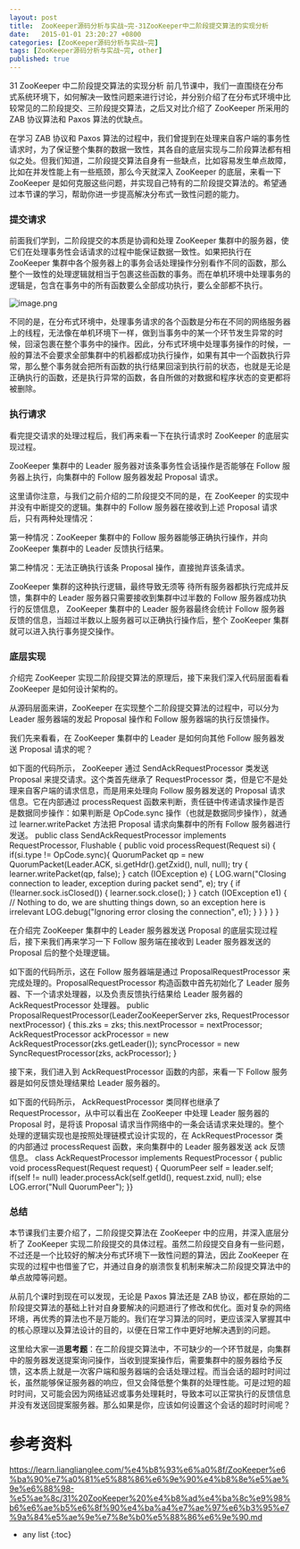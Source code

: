 ```yaml
---
layout: post
title:  ZooKeeper源码分析与实战~完-31ZooKeeper中二阶段提交算法的实现分析
date:   2015-01-01 23:20:27 +0800
categories: [ZooKeeper源码分析与实战~完]
tags: [ZooKeeper源码分析与实战~完, other]
published: true
---
```




31 ZooKeeper 中二阶段提交算法的实现分析
前几节课中，我们一直围绕在分布式系统环境下，如何解决一致性问题来进行讨论，并分别介绍了在分布式环境中比较常见的二阶段提交、三阶段提交算法，之后又对比介绍了 ZooKeeper 所采用的 ZAB 协议算法和 Paxos 算法的优缺点。

在学习 ZAB 协议和 Paxos 算法的过程中，我们曾提到在处理来自客户端的事务性请求时，为了保证整个集群的数据一致性，其各自的底层实现与二阶段算法都有相似之处。但我们知道，二阶段提交算法自身有一些缺点，比如容易发生单点故障，比如在并发性能上有一些瓶颈，那么今天就深入 ZooKeeper 的底层，来看一下 ZooKeeper 是如何克服这些问题，并实现自己特有的二阶段提交算法的。希望通过本节课的学习，帮助你进一步提高解决分布式一致性问题的能力。

### 提交请求

前面我们学到，二阶段提交的本质是协调和处理 ZooKeeper 集群中的服务器，使它们在处理事务性会话请求的过程中能保证数据一致性。如果把执行在 ZooKeeper 集群中各个服务器上的事务会话处理操作分别看作不同的函数，那么整个一致性的处理逻辑就相当于包裹这些函数的事务。而在单机环境中处理事务的逻辑是，包含在事务中的所有函数要么全部成功执行，要么全部都不执行。

![image.png](https://learn.lianglianglee.com/%e4%b8%93%e6%a0%8f/ZooKeeper%e6%ba%90%e7%a0%81%e5%88%86%e6%9e%90%e4%b8%8e%e5%ae%9e%e6%88%98-%e5%ae%8c/assets/Ciqc1F889pCADWF1AABRdrcwWog707.png)

不同的是，在分布式环境中，处理事务请求的各个函数是分布在不同的网络服务器上的线程，无法像在单机环境下一样，做到当事务中的某一个环节发生异常的时候，回滚包裹在整个事务中的操作。因此，分布式环境中处理事务操作的时候，一般的算法不会要求全部集群中的机器都成功执行操作，如果有其中一个函数执行异常，那么整个事务就会把所有函数的执行结果回滚到执行前的状态，也就是无论是正确执行的函数，还是执行异常的函数，各自所做的对数据和程序状态的变更都将被删除。

### 执行请求

看完提交请求的处理过程后，我们再来看一下在执行请求时 ZooKeeper 的底层实现过程。

ZooKeeper 集群中的 Leader 服务器对该条事务性会话操作是否能够在 Follow 服务器上执行，向集群中的 Follow 服务器发起 Proposal 请求。

这里请你注意，与我们之前介绍的二阶段提交不同的是，在 ZooKeeper 的实现中并没有中断提交的逻辑。集群中的 Follow 服务器在接收到上述 Proposal 请求后，只有两种处理情况：

第一种情况：ZooKeeper 集群中的 Follow 服务器能够正确执行操作，并向 ZooKeeper 集群中的 Leader 反馈执行结果。

第二种情况：无法正确执行该条 Proposal 操作，直接抛弃该条请求。

ZooKeeper 集群的这种执行逻辑，最终导致无须等 待所有服务器都执行完成并反馈，集群中的 Leader 服务器只需要接收到集群中过半数的 Follow 服务器成功执行的反馈信息， ZooKeeper 集群中的 Leader 服务器最终会统计 Follow 服务器反馈的信息，当超过半数以上服务器可以正确执行操作后，整个 ZooKeeper 集群就可以进入执行事务提交操作。

### 底层实现

介绍完 ZooKeeper 实现二阶段提交算法的原理后，接下来我们深入代码层面看看 ZooKeeper 是如何设计架构的。

从源码层面来讲，ZooKeeper 在实现整个二阶段提交算法的过程中，可以分为 Leader 服务器端的发起 Proposal 操作和 Follow 服务器端的执行反馈操作。

我们先来看看，在 ZooKeeper 集群中的 Leader 是如何向其他 Follow 服务器发送 Proposal 请求的呢？

如下面的代码所示， ZooKeeper 通过 SendAckRequestProcessor 类发送 Proposal 来提交请求。这个类首先继承了 RequestProcessor 类，但是它不是处理来自客户端的请求信息，而是用来处理向 Follow 服务器发送的 Proposal 请求信息。它在内部通过 processRequest 函数来判断，责任链中传递请求操作是否是数据同步操作：如果判断是 OpCode.sync 操作（也就是数据同步操作），就通过 learner.writePacket 方法把 Proposal 请求向集群中的所有 Follow 服务器进行发送。
public class SendAckRequestProcessor implements RequestProcessor, Flushable { public void processRequest(Request si) { if(si.type != OpCode.sync){ QuorumPacket qp = new QuorumPacket(Leader.ACK, si.getHdr().getZxid(), null, null); try { learner.writePacket(qp, false); } catch (IOException e) { LOG.warn("Closing connection to leader, exception during packet send", e); try { if (!learner.sock.isClosed()) { learner.sock.close(); } } catch (IOException e1) { // Nothing to do, we are shutting things down, so an exception here is irrelevant LOG.debug("Ignoring error closing the connection", e1); } } } } }

在介绍完 ZooKeeper 集群中的 Leader 服务器发送 Proposal 的底层实现过程后，接下来我们再来学习一下 Follow 服务端在接收到 Leader 服务器发送的 Proposal 后的整个处理逻辑。

如下面的代码所示，这在 Follow 服务器端是通过 ProposalRequestProcessor 来完成处理的。ProposalRequestProcessor 构造函数中首先初始化了 Leader 服务器、下一个请求处理器，以及负责反馈执行结果给 Leader 服务器的 AckRequestProcessor 处理器。
public ProposalRequestProcessor(LeaderZooKeeperServer zks, RequestProcessor nextProcessor) { this.zks = zks; this.nextProcessor = nextProcessor; AckRequestProcessor ackProcessor = new AckRequestProcessor(zks.getLeader()); syncProcessor = new SyncRequestProcessor(zks, ackProcessor); }

接下来，我们进入到 AckRequestProcessor 函数的内部，来看一下 Follow 服务器是如何反馈处理结果给 Leader 服务器的。

如下面的代码所示， AckRequestProcessor 类同样也继承了 RequestProcessor，从中可以看出在 ZooKeeper 中处理 Leader 服务器的 Proposal 时，是将该 Proposal 请求当作网络中的一条会话请求来处理的。整个处理的逻辑实现也是按照处理链模式设计实现的，在 AckRequestProcessor 类的内部通过 processRequest 函数，来向集群中的 Leader 服务器发送 ack 反馈信息。
class AckRequestProcessor implements RequestProcessor { public void processRequest(Request request) { QuorumPeer self = leader.self; if(self != null) leader.processAck(self.getId(), request.zxid, null); else LOG.error("Null QuorumPeer"); }}

### 总结

本节课我们主要介绍了，二阶段提交算法在 ZooKeeper 中的应用，并深入底层分析了 ZooKeeper 实现二阶段提交的具体过程。虽然二阶段提交自身有一些问题，不过还是一个比较好的解决分布式环境下一致性问题的算法，因此 ZooKeeper 在实现的过程中也借鉴了它，并通过自身的崩溃恢复机制来解决二阶段提交算法中的单点故障等问题。

从前几个课时到现在可以发现，无论是 Paxos 算法还是 ZAB 协议，都在原始的二阶段提交算法的基础上针对自身要解决的问题进行了修改和优化。面对复杂的网络环境，再优秀的算法也不是万能的。我们在学习算法的同时，更应该深入掌握其中的核心原理以及算法设计的目的，以便在日常工作中更好地解决遇到的问题。

这里给大家一道**思考题**：在二阶段提交算法中，不可缺少的一个环节就是，向集群中的服务器发送提案询问操作，当收到提案操作后，需要集群中的服务器给予反馈，这本质上就是一次客户端和服务器端的会话处理过程。而当会话的超时时间过长，虽然能够保证服务器的响应，但又会降低整个集群的处理性能。可是过短的超时时间，又可能会因为网络延迟或事务处理耗时，导致本可以正常执行的反馈信息并没有发送回提案服务器。那么如果是你，应该如何设置这个会话的超时时间呢？




# 参考资料

https://learn.lianglianglee.com/%e4%b8%93%e6%a0%8f/ZooKeeper%e6%ba%90%e7%a0%81%e5%88%86%e6%9e%90%e4%b8%8e%e5%ae%9e%e6%88%98-%e5%ae%8c/31%20ZooKeeper%20%e4%b8%ad%e4%ba%8c%e9%98%b6%e6%ae%b5%e6%8f%90%e4%ba%a4%e7%ae%97%e6%b3%95%e7%9a%84%e5%ae%9e%e7%8e%b0%e5%88%86%e6%9e%90.md

* any list
{:toc}
